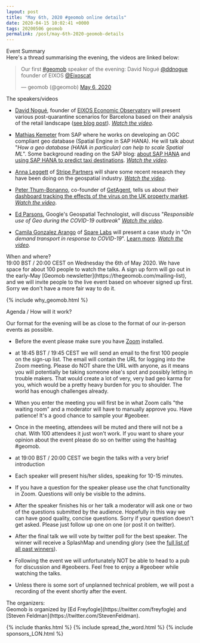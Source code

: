 ```yaml
--- 
layout: post
title: "May 6th, 2020 #geomob online details"
date: 2020-04-15 10:02:41 +0000
tags: 20200506 geomob
permalink: /post/may-6th-2020-geomob-details
---
```



<div class="heading">Event Summary</div>
Here's a thread summarising the evening, the videos are linked below:

<blockquote class="twitter-tweet"><p lang="en" dir="ltr">Our first <a href="https://twitter.com/hashtag/geomob?src=hash&amp;ref_src=twsrc%5Etfw">#geomob</a> speaker of the evening: David Nogué <a href="https://twitter.com/ddnogue?ref_src=twsrc%5Etfw">@ddnogue</a> founder of EIXOS <a href="https://twitter.com/Eixoscat?ref_src=twsrc%5Etfw">@Eixoscat</a></p>&mdash; geomob (@geomob) <a href="https://twitter.com/geomob/status/1258096523407233024?ref_src=twsrc%5Etfw">May 6, 2020</a></blockquote> 

<div class="heading">The speakers/videos</div>

* [David Nogué](https://twitter.com/ddnogue), founder of [EIXOS Economic Observatory](http://eixos.cat/) will present various post-quarantine scenarios for Barcelona based on their analysis of the retail landscape ([see blog post](http://blog.eixos.cat/?p=478)). _[Watch the video](https://www.youtube.com/watch?v=hwLS1gAqJxM)_.

* [Mathias Kemeter](https://twitter.com/math1ask) from SAP
where he works on developing an OGC compliant geo database (Spatial Engine in SAP HANA). He will talk about "_How a geo database (HANA in particular) can help to scale Spatial ML_". Some background reading on the SAP blog: [about SAP HANA](https://blogs.sap.com/2020/02/08/spatial-data-science-powered-by-sap-hana/) and [using SAP HANA to predict taxi destinations](https://blogs.sap.com/2020/03/25/predicting-taxi-destinations-with-sap-hana/). _[Watch the video](https://www.youtube.com/watch?v=kekmhKBr8HE)_.

* [Anna Leggett](https://twitter.com/aslleggett) of [Stripe Partners](https://www.stripepartners.com/) will share some recent research they have been doing on the geospatial industry. _[Watch the video](https://www.youtube.com/watch?v=dzcfKwpNIr0)_.

* [Peter Thum-Bonanno](https://twitter.com/peter_t_b), co-founder of
[GetAgent](https://www.getagent.co.uk), tells us about their
[dashboard tracking the effects of the virus on the UK property market](https://www.getagent.co.uk/coronavirus-housing-market). _[Watch the video](https://www.youtube.com/watch?v=UJ4FbHhXQTc)_.

* [Ed Parsons](https://twitter.com/edparsons), Google's Geospatial Technologist,
will discuss "_Responsible use of Geo during the COVID-19 outbreak_" _[Watch the video](https://www.youtube.com/watch?v=XeKDO5bObI4)_.

* [Camila Gonzalez Arango](https://www.linkedin.com/in/camilagonzaleza/) of [Spare Labs](https://sparelabs.com) will present a case study in "_On demand transport in response to COVID-19_". [Learn more](https://drive.google.com/file/d/1gRaCX6Xj4ebZz5JHe4LWVJMM-a9qBM_2/view). _[Watch the video](https://www.youtube.com/watch?v=ZLTtKEbGSHA&t=2s)_.




<div class="heading">When and where?</div>
19:00 BST / 20:00 CEST on Wednesday the 6th of May 2020.
We have space for about 100 people to watch
the talks. A sign up form will go out in the early-May [Geomob newsletter](https://thegeomob.com/mailing-list), and we will invite people to the live event
based on whoever signed up first. Sorry we don't have a more fair way to do it. 

{% include why_geomob.html %}

<div class="heading">Agenda / How will it work?</div>

Our format for the evening will be as close to the format of our in-person
events as possible.

* Before the event please make sure you have [Zoom](https://zoom.us/) installed.

* at 18:45 BST / 19:45 CEST we will send an email to the first 100 people on
the sign-up list. The email will contain the URL for logging into the Zoom
meeting. Please do NOT share the URL with anyone, as it means you will
potentially be taking someone else's spot and possibly letting in trouble
makers. That would create a lot of very, very bad geo karma for you, which
would be a pretty heavy burden for you to shoulder. The world has enough
challenges already. 

* When you enter the meeting you will first be in what Zoom calls "the waiting 
room" and a moderator will have to manually approve you. Have patience!
It's a good chance to sample your #geobeer.

* Once in the meeting, attendees will be muted and there will not be a chat.
With 100 attendees it just won't work. If you want to share your opinion
about the event please do so on twitter using the hashtag #geomob.

* at 19:00 BST / 20:00 CEST we begin the talks with a very brief introduction

* Each speaker will present his/her slides, speaking for 10-15 minutes.

* If you have a question for the speaker please use the chat functionality in
Zoom. Questions will only be visible to the admins.

* After the speaker finishes his or her talk a moderator will ask one or two
of the questions submitted by the audience. Hopefully in this way we can have
good quality, concise questions. Sorry if your question doesn't get asked.
Please just follow up one on one (or post it on twitter).

* After the final talk we will vote by twitter poll for the best speaker. The winner will receive a SplashMap and unending glory (see the [full list of all past winners](http://geomobldn.org/past-speakers)). 

* Following the event we will unfortunately NOT be able to head to a pub for
discussion and #geobeers. Feel free to enjoy a #geobeer while watching
the talks. 

* Unless there is some sort of unplanned technical problem, we will post
a recording of the event shortly after the event.

<div class="heading">The organizers:</div>
Geomob is organized by [Ed Freyfogle](https://twitter.com/freyfogle) and
[Steven Feldman](https://twitter.com/StevenFeldman).

{% include thanks.html %}
{% include spread_the_word.html %}
{% include sponsors_LON.html %}
